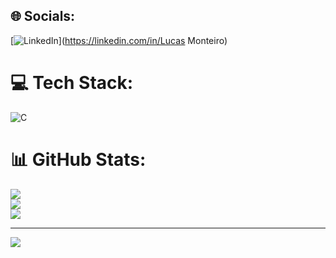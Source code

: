 

## 🌐 Socials:
[![LinkedIn](https://img.shields.io/badge/LinkedIn-%230077B5.svg?logo=linkedin&logoColor=white)](https://linkedin.com/in/Lucas Monteiro) 

# 💻 Tech Stack:
![C](https://img.shields.io/badge/c-%2300599C.svg?style=for-the-badge&logo=c&logoColor=white)
# 📊 GitHub Stats:
![](https://github-readme-stats.vercel.app/api?username=klausxl2&theme=omni&hide_border=true&include_all_commits=false&count_private=false)<br/>
![](https://github-readme-streak-stats.herokuapp.com/?user=klausxl2&theme=omni&hide_border=true)<br/>
![](https://github-readme-stats.vercel.app/api/top-langs/?username=klausxl2&theme=omni&hide_border=true&include_all_commits=false&count_private=false&layout=compact)

---
[![](https://visitcount.itsvg.in/api?id=klausxl2&icon=0&color=0)](https://visitcount.itsvg.in)

<!-- Proudly created with GPRM ( https://gprm.itsvg.in ) -->
